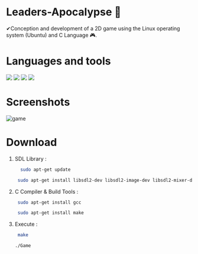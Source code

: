 # Leaders-Apocalypse 🧟​
✔Conception and development of a 2D game using the Linux operating system (Ubuntu) and C Language 🎮​. 
<br>
# Languages and tools

![](https://img.shields.io/badge/C-00599C?style=for-the-badge&logo=c&logoColor=white)
![](https://img.shields.io/badge/Adobe%20Illustrator-FF9A00?style=for-the-badge&logo=adobe%20illustrator&logoColor=white)
![](https://img.shields.io/badge/Adobe%20Photoshop-31A8FF?style=for-the-badge&logo=Adobe%20Photoshop&logoColor=black)
![](https://img.shields.io/badge/Ubuntu-E95420?style=for-the-badge&logo=ubuntu&logoColor=white)

# Screenshots

![game](https://github.com/user-attachments/assets/8f97823e-6808-4ca7-8bdf-dead10da4a9b)

# Download

1. SDL Library :

   ```bash
     sudo apt-get update
   ``````
   ```bash
    sudo apt-get install libsdl2-dev libsdl2-image-dev libsdl2-mixer-dev libsdl2-ttf-dev
   
2. C Compiler & Build Tools :

    ```bash
     sudo apt-get install gcc
   ``````
   ```bash
    sudo apt-get install make

3. Execute :
   
   ```bash
    make
   ``````
   ```bash
   ./Game

#

